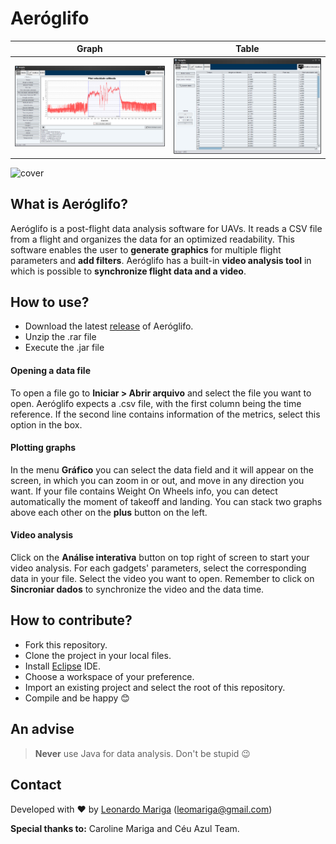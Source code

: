 # Aeróglifo

Graph | Table
:-------------------------:|:-------------------------:
![](https://github.com/CeuAzul/Aeroglifo/blob/master/assets/graphs.png)  |  ![](https://github.com/CeuAzul/Aeroglifo/blob/master/assets/table.png)


![cover](https://github.com/CeuAzul/Aeroglifo/blob/master/assets/Mainscreen.gif) 

## What is Aeróglifo?
Aeróglifo is a post-flight data analysis software for UAVs. It reads a CSV file from a flight and organizes the data for an optimized readability. This software enables the user to **generate graphics** for multiple flight parameters and **add filters**. Aeróglifo has a built-in **video analysis tool** in which is possible to **synchronize flight data and a video**.

## How to use?
- Download the latest [release](https://github.com/CeuAzul/Aeroglifo/releases) of Aeróglifo.
- Unzip the .rar file
- Execute the .jar file

#### Opening a data file
To open a file go to **Iniciar > Abrir arquivo** and select the file you want to open. Aeróglifo expects a .csv file, with the first column being the time reference. If the second line contains information of the metrics, select this option in the box. 

#### Plotting graphs
In the menu **Gráfico** you can select the data field and it will appear on the screen, in which you can zoom in or out, and move in any direction you want. If your file contains Weight On Wheels info, you can detect automatically the moment of takeoff and landing. You can stack two graphs above each other on the **plus** button on the left. 

#### Video analysis
Click on the **Análise interativa** button on top right of screen to start your video analysis. For each gadgets' parameters, select the corresponding data in your file. Select the video you want to open. Remember to click on **Sincroniar dados** to synchronize the video and the data time. 


## How to contribute?

- Fork this repository.
- Clone the project in your local files.
- Install [Eclipse](https://www.eclipse.org) IDE.
- Choose a workspace of your preference.
- Import an existing project and select the root of this repository.
- Compile and be happy :blush:


## An advise

> **Never** use Java for data analysis. Don't be stupid :wink:

## Contact

Developed with :heart: by [Leonardo Mariga](https://github.com/leomariga) (leomariga@gmail.com)

**Special thanks to:** Caroline Mariga and Céu Azul Team. 
